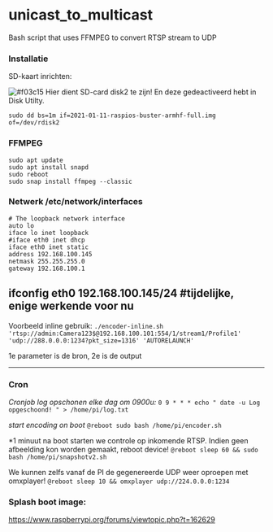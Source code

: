 # unicast_to_multicast
Bash script that uses FFMPEG to convert RTSP stream to UDP




### Installatie
SD-kaart inrichten:

![#f03c15](https://via.placeholder.com/15/f03c15/000000?text=+) Hier dient SD-card disk2 te zijn! En deze gedeactiveerd hebt in Disk Utilty. 

```sudo dd bs=1m if=2021-01-11-raspios-buster-armhf-full.img of=/dev/rdisk2```

### FFMPEG
```
sudo apt update
sudo apt install snapd
sudo reboot
sudo snap install ffmpeg --classic
```

### Netwerk /etc/network/interfaces
```
# The loopback network interface
auto lo
iface lo inet loopback
#iface eth0 inet dhcp
iface eth0 inet static
address 192.168.100.145
netmask 255.255.255.0
gateway 192.168.100.1
```
ifconfig eth0 192.168.100.145/24  #tijdelijke, enige werkende voor nu
----

Voorbeeld inline gebruik: 
```./encoder-inline.sh 'rtsp://admin:Camera123$@192.168.100.101:554/1/stream1/Profile1' 'udp://288.0.0.0:1234?pkt_size=1316' 'AUTORELAUNCH'```

1e parameter is de bron, 2e is de output

----

### Cron 

*Cronjob log opschonen elke dag om 0900u:*
```0 9 * * * echo " date -u Log opgeschoond! " > /home/pi/log.txt```

*start encoding on boot*
```@reboot sudo bash /home/pi/encoder.sh```

*1 minuut na boot starten we controle op inkomende RTSP. Indien geen afbeelding kon worden gemaakt, reboot device!
```@reboot sleep 60 && sudo bash /home/pi/snapshotv2.sh```

We kunnen zelfs vanaf de PI de gegenereerde UDP weer oproepen met omxplayer!
```@reboot sleep 10 && omxplayer udp://224.0.0.0:1234```


### Splash boot image:
https://www.raspberrypi.org/forums/viewtopic.php?t=162629
